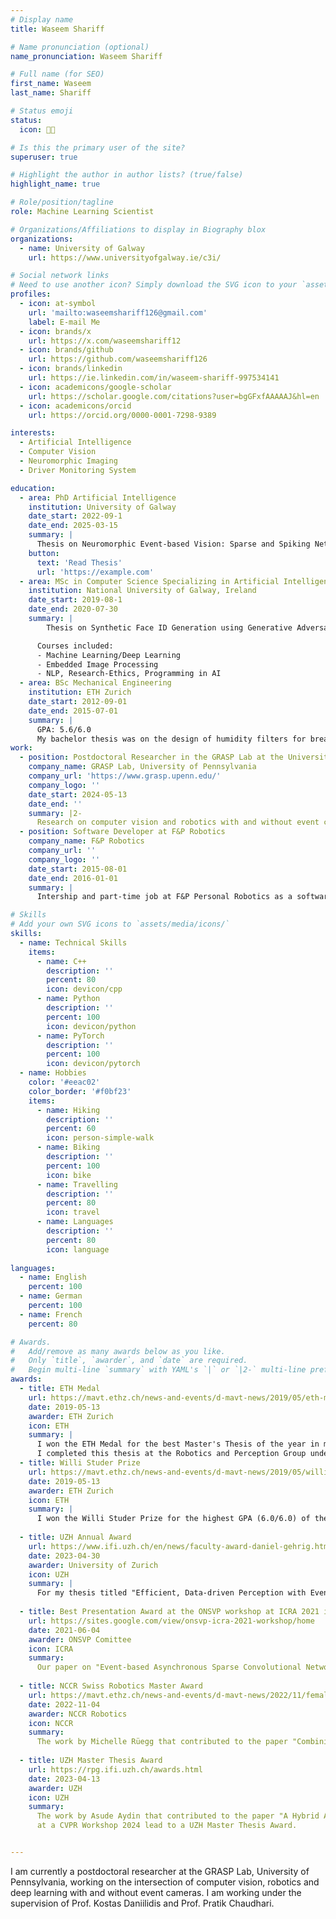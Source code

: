 ```yaml
---
# Display name
title: Waseem Shariff

# Name pronunciation (optional)
name_pronunciation: Waseem Shariff

# Full name (for SEO)
first_name: Waseem
last_name: Shariff

# Status emoji
status:
  icon: 👨‍💻 

# Is this the primary user of the site?
superuser: true

# Highlight the author in author lists? (true/false)
highlight_name: true

# Role/position/tagline
role: Machine Learning Scientist 

# Organizations/Affiliations to display in Biography blox
organizations:
  - name: University of Galway
    url: https://www.universityofgalway.ie/c3i/

# Social network links
# Need to use another icon? Simply download the SVG icon to your `assets/media/icons/` folder.
profiles:
  - icon: at-symbol
    url: 'mailto:waseemshariff126@gmail.com'
    label: E-mail Me
  - icon: brands/x
    url: https://x.com/waseemshariff12
  - icon: brands/github
    url: https://github.com/waseemshariff126
  - icon: brands/linkedin
    url: https://ie.linkedin.com/in/waseem-shariff-997534141
  - icon: academicons/google-scholar
    url: https://scholar.google.com/citations?user=bgGFxfAAAAAJ&hl=en
  - icon: academicons/orcid
    url: https://orcid.org/0000-0001-7298-9389

interests:
  - Artificial Intelligence
  - Computer Vision
  - Neuromorphic Imaging
  - Driver Monitoring System

education:
  - area: PhD Artificial Intelligence
    institution: University of Galway
    date_start: 2022-09-1
    date_end: 2025-03-15
    summary: |
      Thesis on Neuromorphic Event-based Vision: Sparse and Spiking Networks for Efficient Vision System. Supervised by Prof Peter Corcoran. Presented papers at 4 IEEE journals with 4 contributions being published in ECCV, ICMV and IMVIP conference.
    button:
      text: 'Read Thesis'
      url: 'https://example.com'
  - area: MSc in Computer Science Specializing in Artificial Intelligence
    institution: National University of Galway, Ireland
    date_start: 2019-08-1
    date_end: 2020-07-30
    summary: |
        Thesis on Synthetic Face ID Generation using Generative Adversarial Network (GAN)

      Courses included:
      - Machine Learning/Deep Learning
      - Embedded Image Processing 
      - NLP, Research-Ethics, Programming in AI
  - area: BSc Mechanical Engineering
    institution: ETH Zurich
    date_start: 2012-09-01
    date_end: 2015-07-01
    summary: |
      GPA: 5.6/6.0
      My bachelor thesis was on the design of humidity filters for breath analysis at the Particle Technology Lab (PTL) under the supervision of Sotiris Pratsinis.
work:
  - position: Postdoctoral Researcher in the GRASP Lab at the University of Pennsylvania
    company_name: GRASP Lab, University of Pennsylvania
    company_url: 'https://www.grasp.upenn.edu/'
    company_logo: ''
    date_start: 2024-05-13
    date_end: ''
    summary: |2-
      Research on computer vision and robotics with and without event cameras, under the supervision of Prof. Kostas Daniilidis, and Prof. Pratik Chaudhari.
  - position: Software Developer at F&P Robotics
    company_name: F&P Robotics
    company_url: ''
    company_logo: ''
    date_start: 2015-08-01 
    date_end: 2016-01-01
    summary: |
      Intership and part-time job at F&P Personal Robotics as a software developer on artificial intelligence and context management for service robotics.

# Skills
# Add your own SVG icons to `assets/media/icons/`
skills:
  - name: Technical Skills
    items:
      - name: C++
        description: ''
        percent: 80
        icon: devicon/cpp
      - name: Python
        description: ''
        percent: 100
        icon: devicon/python
      - name: PyTorch
        description: ''
        percent: 100
        icon: devicon/pytorch
  - name: Hobbies
    color: '#eeac02'
    color_border: '#f0bf23'
    items:
      - name: Hiking
        description: ''
        percent: 60
        icon: person-simple-walk
      - name: Biking
        description: ''
        percent: 100
        icon: bike
      - name: Travelling
        description: ''
        percent: 80
        icon: travel
      - name: Languages
        description: ''
        percent: 80
        icon: language
        
languages:
  - name: English
    percent: 100
  - name: German
    percent: 100
  - name: French
    percent: 80

# Awards.
#   Add/remove as many awards below as you like.
#   Only `title`, `awarder`, and `date` are required.
#   Begin multi-line `summary` with YAML's `|` or `|2-` multi-line prefix and indent 2 spaces below.
awards:
  - title: ETH Medal
    url: https://mavt.ethz.ch/news-and-events/d-mavt-news/2019/05/eth-medaille-2019.html
    date: 2019-05-13
    awarder: ETH Zurich
    icon: ETH
    summary: |
      I won the ETH Medal for the best Master's Thesis of the year in mechanical engineering. My thesis, titled "Asynchronous, Photometric Feature Tracking with Events and Frames", was published in ECCV 2018, received an oral, and was invited by IJCV for a journal extension.
      I completed this thesis at the Robotics and Perception Group under the supervision of Davide Scaramuzza.
  - title: Willi Studer Prize
    url: https://mavt.ethz.ch/news-and-events/d-mavt-news/2019/05/willi-studer-preis-2019.html
    date: 2019-05-13
    awarder: ETH Zurich
    icon: ETH
    summary: |
      I won the Willi Studer Prize for the highest GPA (6.0/6.0) of the year in mechanical engineering.
      
  - title: UZH Annual Award
    url: https://www.ifi.uzh.ch/en/news/faculty-award-daniel-gehrig.html
    date: 2023-04-30
    awarder: University of Zurich
    icon: UZH
    summary: |
      For my thesis titled "Efficient, Data-driven Perception with Event Cameras" I won the prestigious UZH Annual Award, which is given for the best Ph.D. within the department of informatics at the University of Zurich.
      
  - title: Best Presentation Award at the ONSVP workshop at ICRA 2021 in Xi'an
    url: https://sites.google.com/view/onsvp-icra-2021-workshop/home
    date: 2021-06-04
    awarder: ONSVP Comittee
    icon: ICRA
    summary: 
      Our paper on "Event-based Asynchronous Sparse Convolutional Networks" was selected for the best presentation award, in the On- and Near-sensor Vision Processing (ONSVP) workshop, at ICRA 2021 in Xi'an.
      
  - title: NCCR Swiss Robotics Master Award
    url: https://mavt.ethz.ch/news-and-events/d-mavt-news/2022/11/female-robotics-researchers-honored.html
    date: 2022-11-04
    awarder: NCCR Robotics
    icon: NCCR
    summary: 
      The work by Michelle Rüegg that contributed to the paper "Combining Events and Frames using Recurrent Asynchronous Multimodal Networks for Monocular Depth Prediction", presented at RA-L 2021 lead to the NCCR Swiss Robotics Master Award
  
  - title: UZH Master Thesis Award
    url: https://rpg.ifi.uzh.ch/awards.html
    date: 2023-04-13
    awarder: UZH
    icon: UZH
    summary: 
      The work by Asude Aydin that contributed to the paper "A Hybrid ANN-SNN Architecture for Low-Power and Low-Latency Visual Perception"
      at a CVPR Workshop 2024 lead to a UZH Master Thesis Award.


---
```


I am currently a postdoctoral researcher at the GRASP Lab, University of Pennsylvania, working on the intersection of computer vision, robotics and deep learning with and without event cameras. I am working under the supervision of Prof. Kostas Daniilidis and Prof. Pratik Chaudhari.
